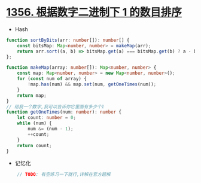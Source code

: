 # [1356. 根据数字二进制下 1 的数目排序](https://leetcode-cn.com/problems/sort-integers-by-the-number-of-1-bits/)

- Hash

```ts
function sortByBits(arr: number[]): number[] {
    const bitsMap: Map<number, number> = makeMap(arr);
    return arr.sort((a, b) => bitsMap.get(a) === bitsMap.get(b) ? a - b : bitsMap.get(a) - bitsMap.get(b));
};

function makeMap(array: number[]): Map<number, number> {
    const map: Map<number, number> = new Map<number, number>();
    for (const num of array) {
        !map.has(num) && map.set(num, getOneTimes(num));
    }
    return map;
}
// 给我一个数字,我可以告诉你它里面有多少个1
function getOneTimes(num: number): number {
    let count: number = 0;
    while (num) {
        num &= (num - 1);
        ++count;
    }
    return count;
}
```

- 记忆化

```ts
    // TODO: 有空练习一下就行,详解在官方题解
```
